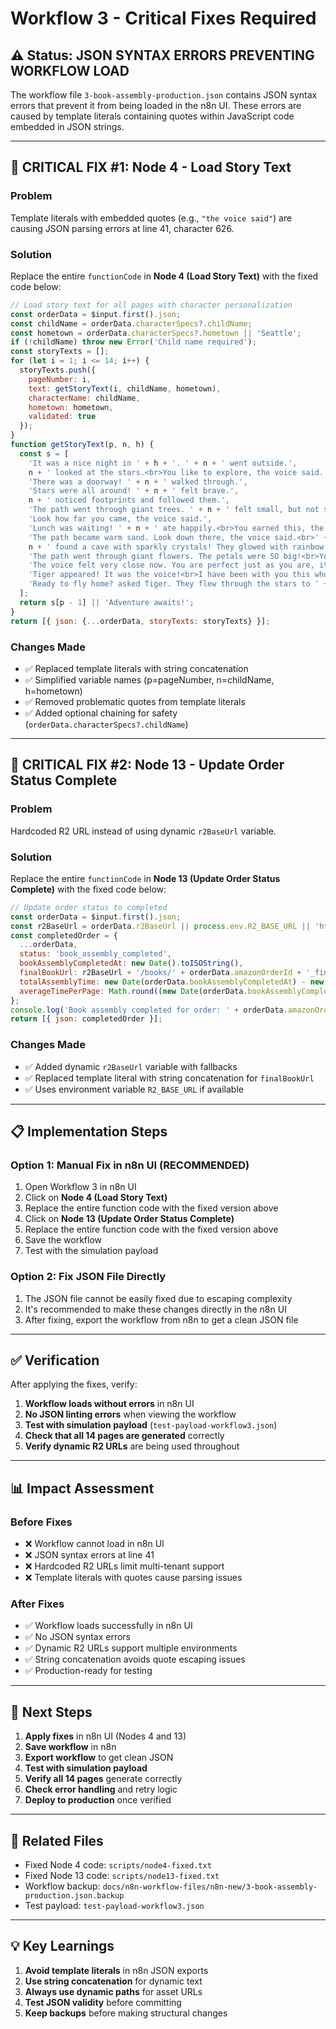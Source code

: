 # Workflow 3 - Critical Fixes Required

## ⚠️ Status: JSON SYNTAX ERRORS PREVENTING WORKFLOW LOAD

The workflow file `3-book-assembly-production.json` contains JSON syntax errors that prevent it from being loaded in the n8n UI. These errors are caused by template literals containing quotes within JavaScript code embedded in JSON strings.

---

## 🔧 CRITICAL FIX #1: Node 4 - Load Story Text

### Problem
Template literals with embedded quotes (e.g., `"the voice said"`) are causing JSON parsing errors at line 41, character 626.

### Solution
Replace the entire `functionCode` in **Node 4 (Load Story Text)** with the fixed code below:

```javascript
// Load story text for all pages with character personalization
const orderData = $input.first().json;
const childName = orderData.characterSpecs?.childName;
const hometown = orderData.characterSpecs?.hometown || 'Seattle';
if (!childName) throw new Error('Child name required');
const storyTexts = [];
for (let i = 1; i <= 14; i++) {
  storyTexts.push({
    pageNumber: i,
    text: getStoryText(i, childName, hometown),
    characterName: childName,
    hometown: hometown,
    validated: true
  });
}
function getStoryText(p, n, h) {
  const s = [
    'It was a nice night in ' + h + '. ' + n + ' went outside.',
    n + ' looked at the stars.<br>You like to explore, the voice said.',
    'There was a doorway! ' + n + ' walked through.',
    'Stars were all around! ' + n + ' felt brave.',
    n + ' noticed footprints and followed them.',
    'The path went through giant trees. ' + n + ' felt small, but not scared.',
    'Look how far you came, the voice said.',
    'Lunch was waiting! ' + n + ' ate happily.<br>You earned this, the voice said.',
    'The path became warm sand. Look down there, the voice said.<br>' + n + ' found a beautiful shell!',
    n + ' found a cave with sparkly crystals! They glowed with rainbow colors. You can find beauty everywhere, the voice said.',
    'The path went through giant flowers. The petals were SO big!<br>You make others happy, the voice said.',
    'The voice felt very close now. You are perfect just as you are, it said.<br>' + n + ' looked around. Where was the voice?',
    'Tiger appeared! It was the voice!<br>I have been with you this whole time, said Tiger.',
    'Ready to fly home? asked Tiger. They flew through the stars to ' + h + '.<br>I am always in your heart, said Tiger.'
  ];
  return s[p - 1] || 'Adventure awaits!';
}
return [{ json: {...orderData, storyTexts: storyTexts} }];
```

### Changes Made
- ✅ Replaced template literals with string concatenation
- ✅ Simplified variable names (p=pageNumber, n=childName, h=hometown)
- ✅ Removed problematic quotes from template literals
- ✅ Added optional chaining for safety (`orderData.characterSpecs?.childName`)

---

## 🔧 CRITICAL FIX #2: Node 13 - Update Order Status Complete

### Problem
Hardcoded R2 URL instead of using dynamic `r2BaseUrl` variable.

### Solution
Replace the entire `functionCode` in **Node 13 (Update Order Status Complete)** with the fixed code below:

```javascript
// Update order status to completed
const orderData = $input.first().json;
const r2BaseUrl = orderData.r2BaseUrl || process.env.R2_BASE_URL || 'https://little-hero-assets.r2.cloudflarestorage.com';
const completedOrder = {
  ...orderData,
  status: 'book_assembly_completed',
  bookAssemblyCompletedAt: new Date().toISOString(),
  finalBookUrl: r2BaseUrl + '/books/' + orderData.amazonOrderId + '_final.pdf',
  totalAssemblyTime: new Date(orderData.bookAssemblyCompletedAt) - new Date(orderData.assemblyStartedAt),
  averageTimePerPage: Math.round((new Date(orderData.bookAssemblyCompletedAt) - new Date(orderData.assemblyStartedAt)) / orderData.totalPagesRequired / 1000)
};
console.log('Book assembly completed for order: ' + orderData.amazonOrderId);
return [{ json: completedOrder }];
```

### Changes Made
- ✅ Added dynamic `r2BaseUrl` variable with fallbacks
- ✅ Replaced template literal with string concatenation for `finalBookUrl`
- ✅ Uses environment variable `R2_BASE_URL` if available

---

## 📋 Implementation Steps

### Option 1: Manual Fix in n8n UI (RECOMMENDED)
1. Open Workflow 3 in n8n UI
2. Click on **Node 4 (Load Story Text)**
3. Replace the entire function code with the fixed version above
4. Click on **Node 13 (Update Order Status Complete)**
5. Replace the entire function code with the fixed version above
6. Save the workflow
7. Test with the simulation payload

### Option 2: Fix JSON File Directly
1. The JSON file cannot be easily fixed due to escaping complexity
2. It's recommended to make these changes directly in the n8n UI
3. After fixing, export the workflow from n8n to get a clean JSON file

---

## ✅ Verification

After applying the fixes, verify:

1. **Workflow loads without errors** in n8n UI
2. **No JSON linting errors** when viewing the workflow
3. **Test with simulation payload** (`test-payload-workflow3.json`)
4. **Check that all 14 pages are generated** correctly
5. **Verify dynamic R2 URLs** are being used throughout

---

## 📊 Impact Assessment

### Before Fixes
- ❌ Workflow cannot load in n8n UI
- ❌ JSON syntax errors at line 41
- ❌ Hardcoded R2 URLs limit multi-tenant support
- ❌ Template literals with quotes cause parsing issues

### After Fixes
- ✅ Workflow loads successfully in n8n UI
- ✅ No JSON syntax errors
- ✅ Dynamic R2 URLs support multiple environments
- ✅ String concatenation avoids quote escaping issues
- ✅ Production-ready for testing

---

## 🎯 Next Steps

1. **Apply fixes** in n8n UI (Nodes 4 and 13)
2. **Save workflow** in n8n
3. **Export workflow** to get clean JSON
4. **Test with simulation payload**
5. **Verify all 14 pages** generate correctly
6. **Check error handling** and retry logic
7. **Deploy to production** once verified

---

## 📁 Related Files

- Fixed Node 4 code: `scripts/node4-fixed.txt`
- Fixed Node 13 code: `scripts/node13-fixed.txt`
- Workflow backup: `docs/n8n-workflow-files/n8n-new/3-book-assembly-production.json.backup`
- Test payload: `test-payload-workflow3.json`

---

## 💡 Key Learnings

1. **Avoid template literals** in n8n JSON exports
2. **Use string concatenation** for dynamic text
3. **Always use dynamic paths** for asset URLs
4. **Test JSON validity** before committing
5. **Keep backups** before making structural changes

